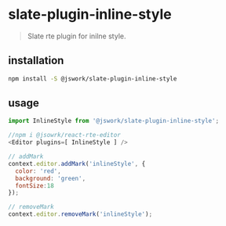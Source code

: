 # slate-plugin-inline-style
> Slate rte plugin for inilne style.

## installation
```bash
npm install -S @jswork/slate-plugin-inline-style
```

## usage
```js
import InlineStyle from '@jswork/slate-plugin-inline-style';

//npm i @jsowrk/react-rte-editor
<Editor plugins=[ InlineStyle ] />

// addMark
context.editor.addMark('inlineStyle', { 
  color: 'red', 
  background: 'green', 
  fontSize:18 
});

// removeMark
context.editor.removeMark('inlineStyle');
```
